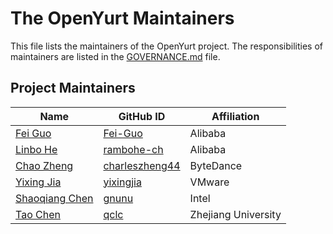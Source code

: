 # The OpenYurt Maintainers

This file lists the maintainers of the OpenYurt project. The responsibilities of maintainers are listed in the [GOVERNANCE.md](GOVERNANCE.md) file.

## Project Maintainers
| Name | GitHub ID | Affiliation |
| ---- | --------- | ----------- |
| [Fei Guo](mailto:f.guo@alibaba-inc.com) | [Fei-Guo](https://github.com/Fei-Guo) | Alibaba |
| [Linbo He](mailto:linbo.hlb@alibaba-inc.com) | [rambohe-ch](https://github.com/rambohe-ch) | Alibaba |
| [Chao Zheng](mailto:chao.zheng@bytedance.com) | [charleszheng44](https://github.com/charleszheng44) | ByteDance |
| [Yixing Jia](mailto:yixingjia@gmail.com) | [yixingjia](https://github.com/yixingjia) | VMware |
| [Shaoqiang Chen](mailto:shaoqiang.chen@intel.com) | [gnunu](https://github.com/gnunu) | Intel |
| [Tao Chen](mailto:cchentaoct@163.com) | [qclc](https://github.com/qclc) | Zhejiang University |
